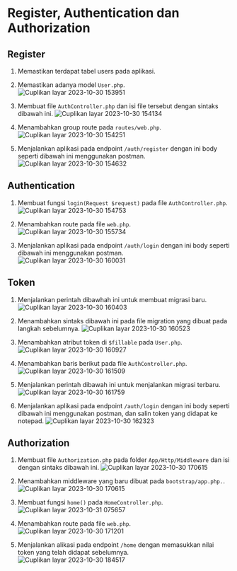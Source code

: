 # Register, Authentication dan Authorization
## Register
1. Memastikan terdapat tabel users pada aplikasi.

2. Memastikan adanya model `User.php`.
![Cuplikan layar 2023-10-30 153951](https://github.com/alfiyantogw/Prak-Pemin/assets/99490388/ef04086b-0077-4437-8ccd-579413fa8439)

3. Membuat file `AuthController.php` dan isi file tersebut dengan sintaks dibawah ini.
![Cuplikan layar 2023-10-30 154134](https://github.com/alfiyantogw/Prak-Pemin/assets/99490388/b1546424-6328-4da2-906f-e3cdc70ff2fb)

4. Menambahkan group route pada `routes/web.php`.
![Cuplikan layar 2023-10-30 154251](https://github.com/alfiyantogw/Prak-Pemin/assets/99490388/f95ff9aa-d9f1-4334-bd0b-605998fde9e4)

5. Menjalankan aplikasi pada endpoint `/auth/register` dengan ini body seperti dibawah ini menggunakan postman.
![Cuplikan layar 2023-10-30 154632](https://github.com/alfiyantogw/Prak-Pemin/assets/99490388/3dfb2bb8-7145-4476-85dd-b1da79ac40d6)

## Authentication
1. Membuat fungsi `login(Request $request)` pada file `AuthController.php`.
![Cuplikan layar 2023-10-30 154753](https://github.com/alfiyantogw/Prak-Pemin/assets/99490388/b8d02b51-6cae-4b11-81c7-30b5d66e8131)

2. Menambahkan route pada file `web.php`.
![Cuplikan layar 2023-10-30 155734](https://github.com/alfiyantogw/Prak-Pemin/assets/99490388/b91f3faa-9073-43a4-8ceb-defd06f08c41)

3. Menjalankan aplikasi pada endpoint `/auth/login` dengan ini body seperti dibawah ini menggunakan postman.
![Cuplikan layar 2023-10-30 160031](https://github.com/alfiyantogw/Prak-Pemin/assets/99490388/b39a39a2-d884-4b54-85a4-b25a0583d845)

## Token
1. Menjalankan perintah dibawhah ini untuk membuat migrasi baru.
![Cuplikan layar 2023-10-30 160403](https://github.com/alfiyantogw/Prak-Pemin/assets/99490388/9d215e4e-7941-4e94-9a48-d6a5ba3e5f4b)

2. Menambahkan sintaks dibawah ini pada file migration yang dibuat pada langkah sebelumnya.
![Cuplikan layar 2023-10-30 160523](https://github.com/alfiyantogw/Prak-Pemin/assets/99490388/65ab02cb-7aee-4476-9b6d-2c23ed3384d5)

3. Menambahkan atribut token di `$fillable` pada `User.php`.
![Cuplikan layar 2023-10-30 160927](https://github.com/alfiyantogw/Prak-Pemin/assets/99490388/adc0f597-0b80-42c7-858a-aac90933a9da)

4. Menambahkan baris berikut pada file `AuthController.php`.
![Cuplikan layar 2023-10-30 161509](https://github.com/alfiyantogw/Prak-Pemin/assets/99490388/f2c52d7e-8132-4bfc-870e-15a89a24f8d0)

5. Menjalankan perintah dibawah ini untuk menjalankan migrasi terbaru.
![Cuplikan layar 2023-10-30 161759](https://github.com/alfiyantogw/Prak-Pemin/assets/99490388/7567a946-2617-4637-ada4-ad53f16d00a7)

6. Menjalankan aplikasi pada endpoint `/auth/login` dengan ini body seperti dibawah ini menggunakan postman, dan salin token yang didapat ke notepad.
![Cuplikan layar 2023-10-30 162323](https://github.com/alfiyantogw/Prak-Pemin/assets/99490388/850764de-9d05-416a-b619-0f7fdfbaefb6)

## Authorization
1. Membuat file `Authorization.php` pada folder `App/Http/Middleware` dan isi dengan sintaks dibawah ini.
![Cuplikan layar 2023-10-30 170615](https://github.com/alfiyantogw/Prak-Pemin/assets/99490388/9aa54124-5ff7-4209-bcf8-40865ccd75f9)

2. Menambahkan middleware yang baru dibuat pada `bootstrap/app.php.`.
![Cuplikan layar 2023-10-30 170615](https://github.com/alfiyantogw/Prak-Pemin/assets/99490388/435b1306-65f3-496b-a8af-5d90d3ad4f70)

3. Membuat fungsi `home()` pada `HomeController.php`.
![Cuplikan layar 2023-10-31 075657](https://github.com/alfiyantogw/Prak-Pemin/assets/99490388/1bf64f80-26ae-449c-84e7-ca616b121fbf)

4. Menambahkan route pada file `web.php`.
![Cuplikan layar 2023-10-30 171201](https://github.com/alfiyantogw/Prak-Pemin/assets/99490388/df902636-aaa7-4f39-a862-50de37521324)

5. Menjalankan alikasi pada endpoint `/home` dengan memasukkan nilai token yang telah didapat sebelumnya.
![Cuplikan layar 2023-10-30 184517](https://github.com/alfiyantogw/Prak-Pemin/assets/99490388/8238feda-da21-414b-9856-fee83582290f)
